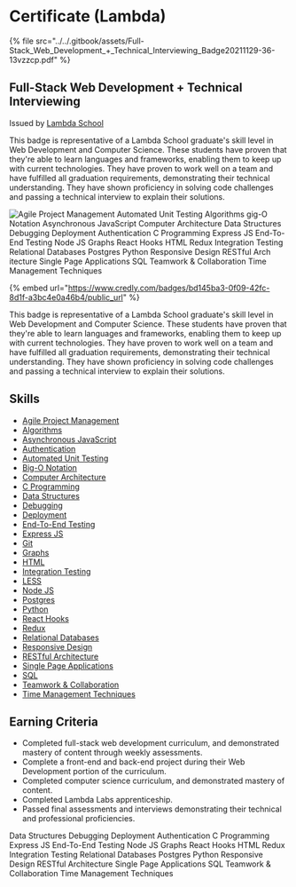 # Certificate (Lambda)



{% file src="../../.gitbook/assets/Full-Stack_Web_Development_+_Technical_Interviewing_Badge20211129-36-13vzzcp.pdf" %}

## Full-Stack Web Development + Technical Interviewing

Issued by [Lambda School](https://www.credly.com/org/lambda-school)

This badge is representative of a Lambda School graduate's skill level in Web Development and Computer Science. These students have proven that they're able to learn languages and frameworks, enabling them to keep up with current technologies. They have proven to work well on a team and have fulfilled all graduation requirements, demonstrating their technical understanding. They have shown proficiency in solving code challenges and passing a technical interview to explain their solutions.



![Agile Project Management Automated Unit Testing Algorithms gig-O Notation Asynchronous JavaScript Computer Architecture Data Structures Debugging Deployment Authentication C Programming Express JS End-To-End Testing Node JS Graphs React Hooks HTML Redux Integration Testing Relational Databases Postgres Python Responsive Design RESTful Arch itecture Single Page Applications SQL Teamwork & Collaboration Time Management Techniques](../../.gitbook/assets/chrome\_44NdKjdBXK.png)



{% embed url="https://www.credly.com/badges/bd145ba3-0f09-42fc-8d1f-a3bc4e0a46b4/public_url" %}





This badge is representative of a Lambda School graduate's skill level in Web Development and Computer Science. These students have proven that they're able to learn languages and frameworks, enabling them to keep up with current technologies. They have proven to work well on a team and have fulfilled all graduation requirements, demonstrating their technical understanding. They have shown proficiency in solving code challenges and passing a technical interview to explain their solutions.

## Skills

* [Agile Project Management](https://www.credly.com/skills/agile-project-management)
* [Algorithms](https://www.credly.com/skills/algorithms)
* [Asynchronous JavaScript](https://www.credly.com/skills/asynchronous-javascript)
* [Authentication](https://www.credly.com/skills/authentication)
* [Automated Unit Testing](https://www.credly.com/skills/automated-unit-testing)
* [Big-O Notation](https://www.credly.com/skills/big-o-notation)
* [Computer Architecture](https://www.credly.com/skills/computer-architecture)
* [C Programming](https://www.credly.com/skills/c-programming.d1dac02c)
* [Data Structures](https://www.credly.com/skills/data-structures)
* [Debugging](https://www.credly.com/skills/debugging)
* [Deployment](https://www.credly.com/skills/deployment)
* [End-To-End Testing](https://www.credly.com/skills/end-to-end-testing)
* [Express JS](https://www.credly.com/skills/express-js.215d95f8)
* [Git](https://www.credly.com/skills/git)
* [Graphs](https://www.credly.com/skills/graphs)
* [HTML](https://www.credly.com/skills/html)
* [Integration Testing](https://www.credly.com/skills/integration-testing)
* [LESS](https://www.credly.com/skills/less)
* [Node JS](https://www.credly.com/skills/node-js.30a66936)
* [Postgres](https://www.credly.com/skills/postgres)
* [Python](https://www.credly.com/skills/python)
* [React Hooks](https://www.credly.com/skills/react-hooks)
* [Redux](https://www.credly.com/skills/redux)
* [Relational Databases](https://www.credly.com/skills/relational-databases)
* [Responsive Design](https://www.credly.com/skills/responsive-design)
* [RESTful Architecture](https://www.credly.com/skills/restful-architecture)
* [Single Page Applications](https://www.credly.com/skills/single-page-applications.3d95f3f3)
* [SQL](https://www.credly.com/skills/sql)
* [Teamwork & Collaboration](https://www.credly.com/skills/teamwork-collaboration)
* [Time Management Techniques](https://www.credly.com/skills/time-management-techniques)

## Earning Criteria

* Completed full-stack web development curriculum, and demonstrated mastery of content through weekly assessments.
* Complete a front-end and back-end project during their Web Development portion of the curriculum.
* Completed computer science curriculum, and demonstrated mastery of content.
* Completed Lambda Labs apprenticeship.
* Passed final assessments and interviews demonstrating their technical and professional proficiencies.

Data Structures Debugging Deployment Authentication C Programming Express JS End-To-End Testing Node JS Graphs React Hooks HTML Redux Integration Testing Relational Databases Postgres Python Responsive Design RESTful Architecture Single Page Applications SQL Teamwork & Collaboration Time Management Techniques
